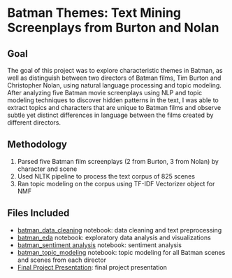 # Batman Themes: Text Mining Screenplays from Burton and Nolan
## Goal
The goal of this project was to explore characteristic themes in Batman, as well as distinguish between two directors of Batman films, Tim Burton and Christopher Nolan, using natural language processing and topic modeling. After analyzing five Batman movie screenplays using NLP and topic modeling techniques to discover hidden patterns in the text, I was able to extract topics and characters that are unique to Batman films and observe subtle yet distinct differences in language between the films created by different directors.
## Methodology
1. Parsed five Batman film screenplays (2 from Burton, 3 from Nolan) by character and scene
2. Used NLTK pipeline to process the text corpus of 825 scenes
3. Ran topic modeling on the corpus using TF-IDF Vectorizer object for NMF
## Files Included
* [batman_data_cleaning](https://github.com/wnobles/metis-finalproject-batmanthemes/blob/main/batman_data_cleaning.ipynb) notebook: data cleaning and text preprocessing
* [batman_eda](https://github.com/wnobles/metis-finalproject-batmanthemes/blob/main/batman_eda.ipynb) notebook: exploratory data analysis and visualizations
* [batman_sentiment analysis](https://github.com/wnobles/metis-finalproject-batmanthemes/blob/main/batman_sentiment_analysis.ipynb) notebook: sentiment analysis
* [batman_topic_modeling](https://github.com/wnobles/metis-finalproject-batmanthemes/blob/main/batman_topic_modeling.ipynb) notebook: topic modeling for all Batman scenes and scenes from each director
* [Final Project Presentation](https://github.com/wnobles/metis-finalproject-batmanthemes/blob/main/Final%20Project%20Presentation.pdf): final project presentation
